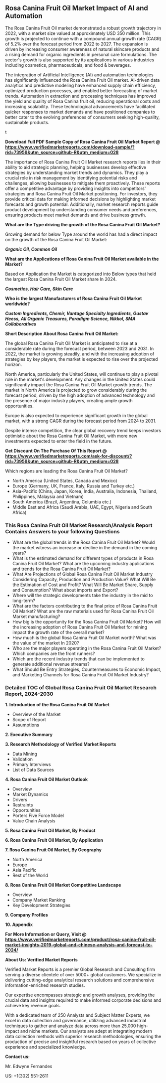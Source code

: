 <h2>Rosa Canina Fruit Oil Market Impact of AI and Automation</h2><p>The Rosa Canina Fruit Oil market demonstrated a robust growth trajectory in 2022, with a market size valued at approximately USD 350 million. This growth is projected to continue with a compound annual growth rate (CAGR) of 5.2% over the forecast period from 2022 to 2027. The expansion is driven by increasing consumer awareness of natural skincare products and a rising demand for organic ingredients in personal care formulations. The sector's growth is also supported by its applications in various industries including cosmetics, pharmaceuticals, and food & beverages.</p><p>The integration of Artificial Intelligence (AI) and automation technologies has significantly influenced the Rosa Canina Fruit Oil market. AI-driven data analytics and predictive modeling have enhanced supply chain efficiency, optimized production processes, and enabled better forecasting of market trends. Automation in extraction and processing techniques has improved the yield and quality of Rosa Canina fruit oil, reducing operational costs and increasing scalability. These technological advancements have facilitated quicker responses to market demands and have positioned companies to better cater to the evolving preferences of consumers seeking high-quality, sustainable products.</p>t</p><p id="" class=""><strong>Download Full PDF Sample Copy of Rosa Canina Fruit Oil Market Report @ <a href="https://www.verifiedmarketreports.com/download-sample/?rid=73959&utm_source=github-R&utm_medium=028" target="_blank">https://www.verifiedmarketreports.com/download-sample/?rid=73959&utm_source=github-R&utm_medium=028</a></strong></p><p>The importance of&nbsp;Rosa Canina Fruit Oil Market research reports lies in their ability to aid strategic planning, helping businesses develop effective strategies by understanding market trends and dynamics. They play a crucial role in risk management by identifying potential risks and challenges, allowing businesses to mitigate them proactively. These reports offer a competitive advantage by providing insights into competitors' strategies and Rosa Canina Fruit Oil Market positioning. For investors, they provide critical data for making informed decisions by highlighting market forecasts and growth potential. Additionally, market research reports guide product development by understanding consumer needs and preferences, ensuring products meet market demands and drive business growth.</p><p><strong>What are the&nbsp;Type driving the growth of the Rosa Canina Fruit Oil Market?</strong></p><p id="" class="">Growing demand for below Type around the world has had a direct impact on the growth of the Rosa Canina Fruit Oil Market:</p><em><strong>Organic Oil, Common Oil</strong></em></p><strong>What are the&nbsp;Applications&nbsp;of Rosa Canina Fruit Oil Market available in the Market?</strong></p><p id="" class="">Based on Application the Market is categorized into Below types that held the largest Rosa Canina Fruit Oil Market share In 2024.</p><em><strong>Cosmetics, Hair Care, Skin Care</strong></em></p><strong>Who is the largest Manufacturers of Rosa Canina Fruit Oil Market worldwide?</strong></p><p><em><strong>Custom Ingredients, Chemir, Vantage Specialty Ingredients, Gustav Heess, All Organic Treasures, Paradigm Science, Nikkol, SMA Collaboratives</strong></em></p><p id="" class=""><strong>Short Description About Rosa Canina Fruit Oil Market:</strong></p><p>The global Rosa Canina Fruit Oil Market is anticipated to rise at a considerable rate during the forecast period, between 2023 and 2031. In 2022, the market is growing steadily, and with the increasing adoption of strategies by key players, the market is expected to rise over the projected horizon.</p><p>North America, particularly the United States, will continue to play a pivotal role in the market's development. Any changes in the United States could significantly impact the Rosa Canina Fruit Oil Market growth trends. The market in North America is projected to grow considerably during the forecast period, driven by the high adoption of advanced technology and the presence of major industry players, creating ample growth opportunities.</p><p>Europe is also expected to experience significant growth in the global market, with a strong CAGR during the forecast period from 2024 to 2031.</p><p>Despite intense competition, the clear global recovery trend keeps investors optimistic about the Rosa Canina Fruit Oil Market, with more new investments expected to enter the field in the future.</p><p id="" class=""><strong>Get Discount On The Purchase Of This Report @ <a href="https://www.verifiedmarketreports.com/ask-for-discount/?rid=73959&utm_source=github-R&utm_medium=028" target="_blank">https://www.verifiedmarketreports.com/ask-for-discount/?rid=73959&utm_source=github-R&utm_medium=028</a></strong></p>Which regions are leading the Rosa Canina Fruit Oil Market?</p><ul><li>North America (United States, Canada and Mexico)</li><li>Europe (Germany, UK, France, Italy, Russia and Turkey etc.)</li><li>Asia-Pacific (China, Japan, Korea, India, Australia, Indonesia, Thailand, Philippines, Malaysia and Vietnam)</li><li>South America (Brazil, Argentina, Columbia etc.)</li><li>Middle East and Africa (Saudi Arabia, UAE, Egypt, Nigeria and South Africa)</li></ul><h3 id="" class="">This Rosa Canina Fruit Oil Market Research/Analysis Report Contains Answers to your following Questions</h3><ul><li>What are the global trends in the Rosa Canina Fruit Oil Market? Would the market witness an increase or decline in the demand in the coming years?</li><li>What is the estimated demand for different types of products in Rosa Canina Fruit Oil Market? What are the upcoming industry applications and trends for the Rosa Canina Fruit Oil Market?</li><li>What Are Projections of Global Rosa Canina Fruit Oil Market Industry Considering Capacity, Production and Production Value? What Will Be the Estimation of Cost and Profit? What Will Be Market Share, Supply and Consumption? What about imports and Export?</li><li>Where will the strategic developments take the industry in the mid to long-term?</li><li>What are the factors contributing to the final price of Rosa Canina Fruit Oil Market? What are the raw materials used for Rosa Canina Fruit Oil Market manufacturing?</li><li>How big is the opportunity for the Rosa Canina Fruit Oil Market? How will the increasing adoption of Rosa Canina Fruit Oil Market for mining impact the growth rate of the overall market?</li><li>How much is the global Rosa Canina Fruit Oil Market worth? What was the value of the market In 2020?</li><li>Who are the major players operating in the Rosa Canina Fruit Oil Market? Which companies are the front runners?</li><li>Which are the recent industry trends that can be implemented to generate additional revenue streams?</li><li>What Should Be Entry Strategies, Countermeasures to Economic Impact, and Marketing Channels for Rosa Canina Fruit Oil Market Industry?</li></ul><h3 id="" class="">Detailed TOC of Global Rosa Canina Fruit Oil Market Research Report, 2024-2030</h3><p id="" class=""><strong>1. Introduction of the Rosa Canina Fruit Oil Market</strong></p><ul><li>Overview of the Market</li><li>Scope of Report</li><li>Assumptions</li></ul><p id="" class=""><strong>2. Executive Summary</strong></p><p id="" class=""><strong>3. Research Methodology of Verified Market Reports</strong></p><ul><li>Data Mining</li><li>Validation</li><li>Primary Interviews</li><li>List of Data Sources</li></ul><p id="" class=""><strong>4. Rosa Canina Fruit Oil Market Outlook</strong></p><ul><li>Overview</li><li>Market Dynamics</li><li>Drivers</li><li>Restraints</li><li>Opportunities</li><li>Porters Five Force Model</li><li>Value Chain Analysis</li></ul><p id="" class=""><strong>5. Rosa Canina Fruit Oil Market, By Product</strong></p><p id="" class=""><strong>6. Rosa Canina Fruit Oil Market, By Application</strong></p><p id="" class=""><strong>7. Rosa Canina Fruit Oil Market, By Geography</strong></p><ul><li>North America</li><li>Europe</li><li>Asia Pacific</li><li>Rest of the World</li></ul><p id="" class=""><strong>8. Rosa Canina Fruit Oil Market Competitive Landscape</strong></p><ul><li>Overview</li><li>Company Market Ranking</li><li>Key Development Strategies</li></ul><p id="" class=""><strong>9. Company Profiles</strong></p><p id="" class=""><strong>10. Appendix</strong></p><p id="" class=""><strong>For More Information or Query, Visit @ <a href="https://www.verifiedmarketreports.com/product/rosa-canina-fruit-oil-market-insights-2019-global-and-chinese-analysis-and-forecast-to-2024/" target="_blank">https://www.verifiedmarketreports.com/product/rosa-canina-fruit-oil-market-insights-2019-global-and-chinese-analysis-and-forecast-to-2024/</a></strong></p><p id="" class=""><strong>About Us: Verified Market Reports</strong></p><p id="" class="">Verified Market Reports is a premier Global Research and Consulting firm serving a diverse clientele of over 5000+ global customers. We specialize in delivering cutting-edge analytical research solutions and comprehensive information-enriched research studies.</p><p id="" class="">Our expertise encompasses strategic and growth analyses, providing the crucial data and insights required to make informed corporate decisions and achieve key revenue goals.</p><p id="" class="">With a dedicated team of 250 Analysts and Subject Matter Experts, we excel in data collection and governance, utilizing advanced industrial techniques to gather and analyze data across more than 25,000 high-impact and niche markets. Our analysts are adept at integrating modern data collection methods with superior research methodologies, ensuring the production of precise and insightful research based on years of collective experience and specialized knowledge.</p><p id="" class=""><strong>Contact us:</strong></p><p id="" class="">Mr. Edwyne Fernandes</p><p id="" class="">US: +1(302) 551-2611</p>